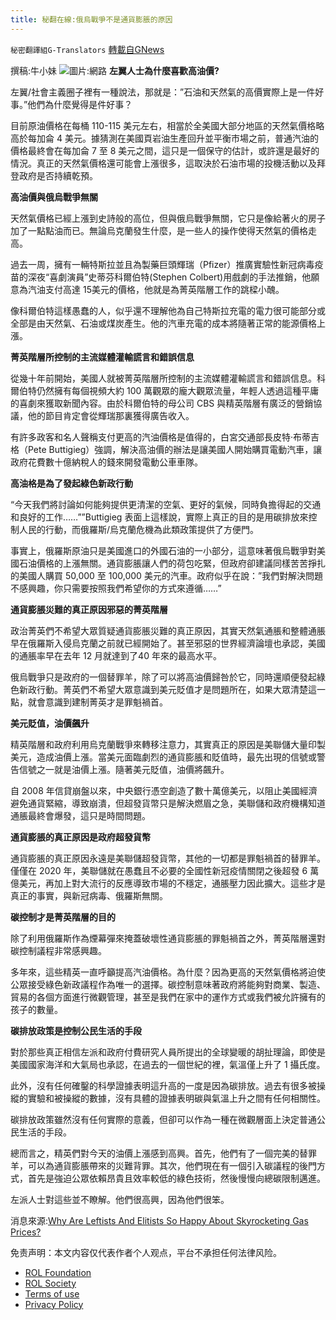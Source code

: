 ```yaml
---
title: 秘翻在線:俄烏戰爭不是通貨膨脹的原因
---
```

`秘密翻譯組G-Translators` [轉載自GNews](https://gnews.org/zh-hans/2161583/)

撰稿:牛小妹
![](https://assets.gnews.org/wp-content/uploads/2022/03/Image-1-6.jpg)圖片:網路
**左翼人士為什麼喜歡高油價?**

左翼/社會主義圈子裡有一種說法，那就是：”石油和天然氣的高價實際上是一件好事。”他們為什麼覺得是件好事？

目前原油價格在每桶 110-115 美元左右，相當於全美國大部分地區的天然氣價格略高於每加侖 4 美元。據猜測在美國頁岩油生產回升並平衡市場之前，普通汽油的價格最終會在每加侖 7 至 8 美元之間，這只是一個保守的估計，或許還是最好的情況。真正的天然氣價格還可能會上漲很多，這取決於石油市場的投機活動以及拜登政府是否持續乾預。

**高油價與俄烏戰爭無關**

天然氣價格已經上漲到史詩般的高位，但與俄烏戰爭無關，它只是像給著火的房子加了一點點油而已。無論烏克蘭發生什麼，是一些人的操作使得天然氣的價格走高。

過去一周，擁有一輛特斯拉並且為製藥巨頭輝瑞（Pfizer）推廣實驗性新冠病毒疫苗的深夜“喜劇演員”史蒂芬科爾伯特(Stephen Colbert)用戲劇的手法推銷，他願意為汽油支付高達 15美元的價格，他就是為菁英階層工作的跳樑小醜。

像科爾伯特這樣愚蠢的人，似乎還不理解他為自己特斯拉充電的電力很可能部分或全部是由天然氣、石油或煤炭產生。他的汽車充電的成本將隨著正常的能源價格上漲。

**菁英階層所控制的主流媒體灌輸謊言和錯誤信息**

從幾十年前開始，美國人就被菁英階層所控制的主流媒體灌輸謊言和錯誤信息。科爾伯特仍然擁有每個視頻大約 100 萬觀眾的龐大觀眾流量，年輕人透過這種平庸的喜劇來獲取新聞內容。由於科爾伯特的母公司 CBS 與精英階層有廣泛的營銷協議，他的節目肯定會從輝瑞那裏獲得廣告收入。

有許多政客和名人聲稱支付更高的汽油價格是值得的，白宮交通部長皮特·布蒂吉格（Pete Buttigieg）強調，解決高油價的辦法是讓美國人開始購買電動汽車，讓政府花費數十億納稅人的錢來開發電動公車車隊。

**高油格是為了發起綠色新政行動**

“今天我們將討論如何能夠提供更清潔的空氣、更好的氣候，同時負擔得起的交通和良好的工作……””Buttigieg 表面上這樣說，實際上真正的目的是用碳排放來控制人民的行動，而俄羅斯/烏克蘭危機為此類政策提供了方便門。

事實上，俄羅斯原油只是美國進口的外國石油的一小部分，這意味著俄烏戰爭對美國石油價格的上漲無關。通貨膨脹讓人們的荷包吃緊，但政府卻建議同樣苦苦掙扎的美國人購買 50,000 至 100,000 美元的汽車。政府似乎在說：”我們對解決問題不感興趣，你只需要按照我們希望你的方式來遵循……”

**通貨膨脹災難的真正原因邪惡的菁英階層**

政治菁英們不希望大眾質疑通貨膨脹災難的真正原因，其實天然氣通脹和整體通脹早在俄羅斯入侵烏克蘭之前就已經開始了。甚至邪惡的世界經濟論壇也承認，美國的通脹率早在去年 12 月就達到了40 年來的最高水平。

俄烏戰爭只是政府的一個替罪羊，除了可以將高油價歸咎於它，同時還順便發起綠色新政行動。菁英們不希望大眾意識到美元貶值才是問題所在，如果大眾清楚這一點，就會意識到建制菁英才是罪魁禍首。

**美元貶值，油價飆升**

精英階層和政府利用烏克蘭戰爭來轉移注意力，其實真正的原因是美聯儲大量印製美元，造成油價上漲。當美元面臨劇烈的通貨膨脹和貶值時，最先出現的信號或警告信號之一就是油價上漲。隨著美元貶值，油價將飆升。

自 2008 年信貸崩盤以來，中央銀行憑空創造了數十萬億美元，以阻止美國經濟避免通貨緊縮，導致崩潰，但超發貨幣只是解決燃眉之急，美聯儲和政府機構知道通脹最終會爆發，這只是時間問題。

**通貨膨脹的真正原因是政府超發貨幣**

通貨膨脹的真正原因永遠是美聯儲超發貨幣，其他的一切都是罪魁禍首的替罪羊。僅僅在 2020 年，美聯儲就在愚蠢且不必要的全國性新冠疫情關閉之後超發 6 萬億美元，再加上對大流行的反應導致市場的不穩定，通脹壓力因此擴大。這些才是真正的事實，與新冠病毒、俄羅斯無關。

**碳控制才是菁英階層的目的**

除了利用俄羅斯作為煙幕彈來掩蓋破壞性通貨膨脹的罪魁禍首之外，菁英階層還對碳控制議程非常感興趣。

多年來，這些精英一直呼籲提高汽油價格。為什麼？因為更高的天然氣價格將迫使公眾接受綠色新政議程作為唯一的選擇。碳控制意味著政府將能夠對商業、製造、貿易的各個方面進行微觀管理，甚至是我們在家中的運作方式或我們被允許擁有的孩子的數量。

**碳排放政策是控制公民生活的手段**

對於那些真正相信左派和政府付費研究人員所提出的全球變暖的胡扯理論，即使是美國國家海洋和大氣局也承認，在過去的一個世紀的裡，氣溫僅上升了 1 攝氏度。

此外，沒有任何確鑿的科學證據表明這升高的一度是因為碳排放。過去有很多被操縱的實驗和被操縱的數據，沒有具體的證據表明碳與氣溫上升之間有任何相關性。

碳排放政策雖然沒有任何實際的意義，但卻可以作為一種在微觀層面上決定普通公民生活的手段。

總而言之，精英們對今天的油價上漲感到高興。首先，他們有了一個完美的替罪羊，可以為通貨膨脹帶來的災難背罪。其次，他們現在有一個引入碳議程的後門方式，首先是強迫公眾依賴昂貴且效率較低的綠色技術，然後慢慢向總碳限制邁進。

左派人士對這些並不瞭解。他們很高興，因為他們很笨。

消息來源:[Why Are Leftists And Elitists So Happy About Skyrocketing Gas Prices?](http://Why%20Are%20Leftists%20And%20Elitists%20So%20Happy%20About%20Skyrocketing%20Gas%20Prices?)

 

免责声明：本文内容仅代表作者个人观点，平台不承担任何法律风险。

- [ROL Foundation](https://rolfoundation.org/)
- [ROL Society](https://rolsociety.org/)
- [Terms of use](https://gnews.org/terms-of-use-3/)
- [Privacy Policy](https://gnews.org/privacy-policy/)
